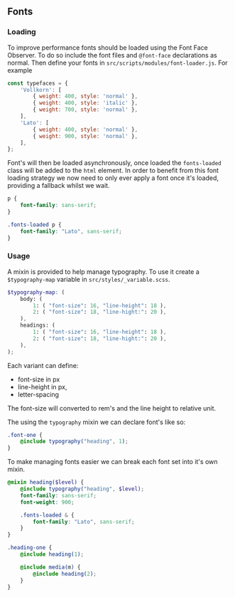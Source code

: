 ## Fonts

### Loading

To improve performance fonts should be loaded using the Font Face Observer. To do so include the font files and `@font-face` declarations as normal. Then define your fonts in `src/scripts/modules/font-loader.js`. For example

```js
const typefaces = {
	'Vollkorn': [
		{ weight: 400, style: 'normal' },
		{ weight: 400, style: 'italic' },
		{ weight: 700, style: 'normal' },
	],
	'Lato': [
		{ weight: 400, style: 'normal' },
		{ weight: 900, style: 'normal' },
	],
};
```

Font's will then be loaded asynchronously, once loaded the `fonts-loaded` class will be added to the `html` element. In order to benefit from this font loading strategy we now need to only ever apply a font once it's loaded, providing a fallback whilst we wait.

```css
p {
	font-family: sans-serif;
}

.fonts-loaded p {
	font-family: "Lato", sans-serif;
}
```

### Usage

A mixin is provided to help manage typography. To use it create a `$typography-map` variable in `src/styles/_variable.scss`.

```scss
$typography-map: (
	body: (
		1: ( "font-size": 16, "line-height": 18 ),
		2: ( "font-size": 18, "line-hight:": 20 ),
	),
	headings: (
		1: ( "font-size": 16, "line-height": 18 ),
		2: ( "font-size": 18, "line-hight:": 20 ),
	),
);
```

Each variant can define:

- font-size in px
- line-height in px,
- letter-spacing

The font-size will converted to rem's and the line height to relative unit.

The using the `typography` mixin we can declare font's like so:

```scss
.font-one {
	@include typography("heading", 1);
}
```

To make managing fonts easier we can break each font set into it's own mixin. 

```scss
@mixin heading($level) {
	@include typography("heading", $level);
	font-family: sans-serif;
	font-weight: 900;

	.fonts-loaded & {
		font-family: "Lato", sans-serif;
	}
}

.heading-one {
	@include heading(1);

	@include media(m) {
		@include heading(2);
	}
}
```

